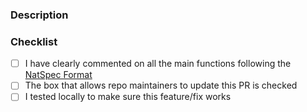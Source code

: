 ### Description

### Checklist

-   [ ] I have clearly commented on all the main functions following the [NatSpec Format](https://docs.soliditylang.org/en/v0.8.0/natspec-format.html)
-   [ ] The box that allows repo maintainers to update this PR is checked
-   [ ] I tested locally to make sure this feature/fix works
